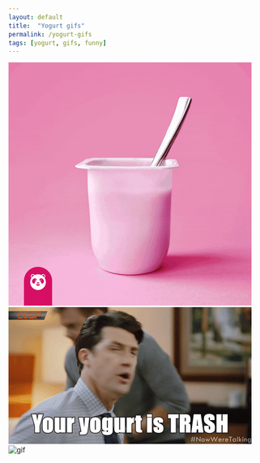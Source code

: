 ```yaml
---
layout: default
title:  "Yogurt gifs"
permalink: /yogurt-gifs
tags: [yogurt, gifs, funny]
---
```


![gif](/assets/gifs/gif1.gif)
![gif](/assets/gifs/gif2.gif)
![gif](/yogurt-terry-crews.gif)